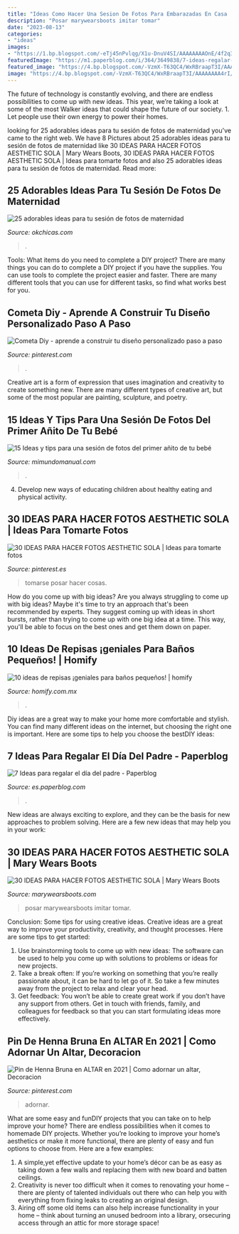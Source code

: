 ```yaml
---
title: "Ideas Como Hacer Una Sesion De Fotos Para Embarazadas En Casa : 10 Ideas De Repisas ¡geniales Para Baños Pequeños!"
description: "Posar marywearsboots imitar tomar"
date: "2023-08-13"
categories:
- "ideas"
images:
- "https://1.bp.blogspot.com/-eTj45nPvlqg/X1u-DnuV4SI/AAAAAAAAOnE/4f2q3qFt2ik1d2tc8ybxCWb6A9VeTY1PwCNcBGAsYHQ/s16000/como%2Bposar%2Ben%2Bfotos.jpg"
featuredImage: "https://m1.paperblog.com/i/364/3649838/7-ideas-regalar-el-dia-del-padre-L-Ptq64N.jpeg"
featured_image: "https://4.bp.blogspot.com/-VzmX-T63QC4/WxRBraapT3I/AAAAAAAA4rI/wjbDPwIRgFAq3Omm9WXJvI7zPbTHQSGOgCLcBGAs/s320/ideas-para-tomar-fotos-a-tu-bebe-cumple-mes5.jpg"
image: "https://4.bp.blogspot.com/-VzmX-T63QC4/WxRBraapT3I/AAAAAAAA4rI/wjbDPwIRgFAq3Omm9WXJvI7zPbTHQSGOgCLcBGAs/s320/ideas-para-tomar-fotos-a-tu-bebe-cumple-mes5.jpg"
---
```



The future of technology is constantly evolving, and there are endless possibilities to come up with new ideas. This year, we’re taking a look at some of the most Walker ideas that could shape the future of our society. 1. Let people use their own energy to power their homes.

	

		
looking for 25 adorables ideas para tu sesión de fotos de maternidad you've came to the right web. We have 8 Pictures about 25 adorables ideas para tu sesión de fotos de maternidad like 30 IDEAS PARA HACER FOTOS AESTHETIC SOLA | Mary Wears Boots, 30 IDEAS PARA HACER FOTOS AESTHETIC SOLA | Ideas para tomarte fotos and also 25 adorables ideas para tu sesión de fotos de maternidad. Read more:
		
    
## 25 Adorables Ideas Para Tu Sesión De Fotos De Maternidad

<img loading=lazy src="http://www.okchicas.com/wp-content/uploads/2015/11/fotografías-de-embarazadas-10.jpg" onerror="this.onerror=null;this.src='https://tse2.mm.bing.net/th?id=OIP.upLhdC4UqJmhsfuCad2wVgHaE7&amp;pid=15.1';" alt="25 adorables ideas para tu sesión de fotos de maternidad">

_Source: okchicas.com_

>. 

	

Tools: What items do you need to complete a DIY project?
There are many things you can do to complete a DIY project if you have the supplies. You can use tools to complete the project easier and faster. There are many different tools that you can use for different tasks, so find what works best for you.

    
## Cometa Diy - Aprende A Construir Tu Diseño Personalizado Paso A Paso

<img loading=lazy src="https://i.pinimg.com/736x/52/bd/ae/52bdaef20192bdeb768ae07f96584aa8.jpg" onerror="this.onerror=null;this.src='https://tse1.mm.bing.net/th?id=OIP.exbQXl8jXfkeq8BdnlgcOAHaKF&amp;pid=15.1';" alt="Cometa Diy - aprende a construir tu diseño personalizado paso a paso">

_Source: pinterest.com_

>. 

	

Creative art is a form of expression that uses imagination and creativity to create something new. There are many different types of creative art, but some of the most popular are painting, sculpture, and poetry.

    
## 15 Ideas Y Tips Para Una Sesión De Fotos Del Primer Añito De Tu Bebé

<img loading=lazy src="https://4.bp.blogspot.com/-VzmX-T63QC4/WxRBraapT3I/AAAAAAAA4rI/wjbDPwIRgFAq3Omm9WXJvI7zPbTHQSGOgCLcBGAs/s320/ideas-para-tomar-fotos-a-tu-bebe-cumple-mes5.jpg" onerror="this.onerror=null;this.src='https://tse4.mm.bing.net/th?id=OIP.TedBKxDMXS6WAK2-qWxL_AAAAA&amp;pid=15.1';" alt="15 Ideas y tips para una sesión de fotos del primer añito de tu bebé">

_Source: mimundomanual.com_

>. 

	

4. Develop new ways of educating children about healthy eating and physical activity.

    
## 30 IDEAS PARA HACER FOTOS AESTHETIC SOLA | Ideas Para Tomarte Fotos

<img loading=lazy src="https://i.pinimg.com/736x/f4/b1/ad/f4b1ad12d4071bd7cd442a9f73374b3e.jpg" onerror="this.onerror=null;this.src='https://tse1.mm.bing.net/th?id=OIP.xTbnIiP4peEPWLxuO9haNQAAAA&amp;pid=15.1';" alt="30 IDEAS PARA HACER FOTOS AESTHETIC SOLA | Ideas para tomarte fotos">

_Source: pinterest.es_

>tomarse posar hacer cosas. 

	

How do you come up with big ideas?
Are you always struggling to come up with big ideas? Maybe it's time to try an approach that's been recommended by experts. They suggest coming up with ideas in short bursts, rather than trying to come up with one big idea at a time. This way, you'll be able to focus on the best ones and get them down on paper.

    
## 10 Ideas De Repisas ¡geniales Para Baños Pequeños! | Homify

<img loading=lazy src="https://images.homify.com/images/a_0,c_fit,f_auto,q_auto,w_554/v1479750256/p/photo/image/1709888/IMG_3492_ok_peq/fotos-de-de-estilo-de.jpg" onerror="this.onerror=null;this.src='https://tse3.mm.bing.net/th?id=OIP.1NRRxTDryiZzwn4Vkx4JMAHaLH&amp;pid=15.1';" alt="10 ideas de repisas ¡geniales para baños pequeños! | homify">

_Source: homify.com.mx_

>. 

	

Diy ideas are a great way to make your home more comfortable and stylish. You can find many different ideas on the internet, but choosing the right one is important. Here are some tips to help you choose the bestDIY ideas:

    
## 7 Ideas Para Regalar El Día Del Padre - Paperblog

<img loading=lazy src="https://m1.paperblog.com/i/364/3649838/7-ideas-regalar-el-dia-del-padre-L-Ptq64N.jpeg" onerror="this.onerror=null;this.src='https://tse2.mm.bing.net/th?id=OIP.ydhW2htZ4K8h9VwWzhqDWgHaHa&amp;pid=15.1';" alt="7 Ideas para regalar el día del padre - Paperblog">

_Source: es.paperblog.com_

>. 

	

New ideas are always exciting to explore, and they can be the basis for new approaches to problem solving. Here are a few new ideas that may help you in your work: 

    
## 30 IDEAS PARA HACER FOTOS AESTHETIC SOLA | Mary Wears Boots

<img loading=lazy src="https://1.bp.blogspot.com/-eTj45nPvlqg/X1u-DnuV4SI/AAAAAAAAOnE/4f2q3qFt2ik1d2tc8ybxCWb6A9VeTY1PwCNcBGAsYHQ/s16000/como%2Bposar%2Ben%2Bfotos.jpg" onerror="this.onerror=null;this.src='https://tse3.mm.bing.net/th?id=OIP.kfMhRAqzhW4Zi64rzsSJKQHaLH&amp;pid=15.1';" alt="30 IDEAS PARA HACER FOTOS AESTHETIC SOLA | Mary Wears Boots">

_Source: marywearsboots.com_

>posar marywearsboots imitar tomar. 

	

Conclusion: Some tips for using creative ideas.
Creative ideas are a great way to improve your productivity, creativity, and thought processes. Here are some tips to get started: 
1. Use brainstorming tools to come up with new ideas: The software can be used to help you come up with solutions to problems or ideas for new projects. 
2. Take a break often: If you’re working on something that you’re really passionate about, it can be hard to let go of it. So take a few minutes away from the project to relax and clear your head. 
3. Get feedback: You won’t be able to create great work if you don’t have any support from others. Get in touch with friends, family, and colleagues for feedback so that you can start formulating ideas more effectively.

    
## Pin De Henna Bruna En ALTAR En 2021 | Como Adornar Un Altar, Decoracion

<img loading=lazy src="https://i.pinimg.com/originals/2e/10/94/2e10949e0a27325b3c24296cf3cca7b9.jpg" onerror="this.onerror=null;this.src='https://tse3.mm.bing.net/th?id=OIP.tLp5CIfBA-1z-3ngwWfvmwHaJ4&amp;pid=15.1';" alt="Pin de Henna Bruna en ALTAR en 2021 | Como adornar un altar, Decoracion">

_Source: pinterest.com_

>adornar. 

	

What are some easy and funDIY projects that you can take on to help improve your home?
There are endless possibilities when it comes to homemade DIY projects. Whether you’re looking to improve your home’s aesthetics or make it more functional, there are plenty of easy and fun options to choose from. Here are a few examples: 
1. A simple,yet effective update to your home’s décor can be as easy as taking down a few walls and replacing them with new board and batten ceilings. 
2. Creativity is never too difficult when it comes to renovating your home – there are plenty of talented individuals out there who can help you with everything from fixing leaks to creating an original design. 
3. Airing off some old items can also help increase functionality in your home – think about turning an unused bedroom into a library, orsecuring access through an attic for more storage space!

